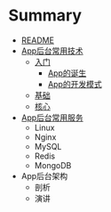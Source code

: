 # Summary

* [README](README.md)
* [App后台常用技术](chapter1.md)
  * [入门](入门.md)
    * [App的诞生](入门/appde-dan-sheng.md)
    * [App的开发模式](入门/appde-kai-fa-mo-shi.md)
  * [基础](基础.md)
  * [核心](核心.md)
* [App后台常用服务](apphou-tai-chang-yong-fu-wu.md)
  * Linux
  * Nginx
  * MySQL
  * Redis
  * MongoDB
* App后台架构
  * 剖析
  * 演讲

